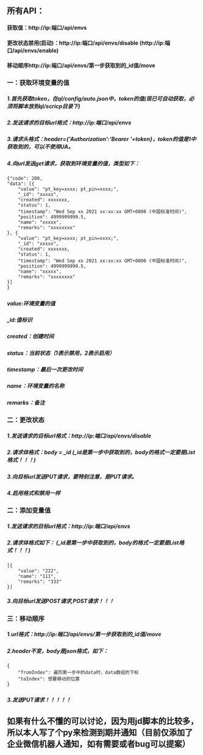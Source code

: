 ## 所有API：
#### 获取值：http://ip:端口/api/envs
#### 更改状态禁用(启动)：http://ip:端口/api/envs/disable   (http://ip:端口/api/envs/enable)
#### 移动顺序http://ip:端口/api/envs/第一步获取到的_id值/move


### 一：获取环境变量的值
##### 1.首先获取token，在ql/config/auto.json中，token的值(现已可自动获取，必须将脚本放到ql/scricp目录下)
##### 2.发送请求的目标url格式：http://ip:端口/api/envs
##### 3.请求头格式：header={'Authorization':'Bearer '+token}，token的值是1中获取到的，可以不使用UA。
##### 4.向url发送get请求，获取到环境变量的值，类型如下：
##### 
	{"code": 200,
	"data": [{
		"value": "pt_key=xxxx; pt_pin=xxxx;",
		"_id": "xxxxx",
		"created": xxxxxxx,
		"status": 1,
		"timestamp": "Wed Sep xx 2021 xx:xx:xx GMT+0800 (中国标准时间)",
		"position": 4999999999.5,
		"name": "xxxxx",
		"remarks": "xxxxxxxx"
	}, {
		"value": "pt_key=xxxx; pt_pin=xxxx;",
		"_id": "xxxxx",
		"created": xxxxxxx,
		"status": 1,
		"timestamp": "Wed Sep xx 2021 xx:xx:xx GMT+0800 (中国标准时间)",
		"position": 4999999999.5,
		"name": "xxxxx",
		"remarks": "xxxxxxxx"
	}]
	}
  ##### 
 
#####   value:环境变量的值
#####   _id:值标识
#####   created：创建时间
#####   status：当前状态（1表示禁用，2表示启用）
#####   timestamp：最后一次更改时间
#####   name：环境变量的名称
#####   remarks：备注


### 二：更改状态
##### 1.发送请求的目标url格式：http://ip:端口/api/envs/disable
##### 2.请求体格式：body = _id   (_id是第一步中获取到的，body的格式一定要是List格式！！！)
##### 3.向目标url发送PUT请求，要特别注意，是PUT请求。
##### 4.启用格式和禁用一样


### 二：添加变量值
##### 1.发送请求的目标url格式：http://ip:端口/api/envs
##### 2.请求体格式如下：   (_id是第一步中获取到的，body的格式一定要是List格式！！！)
#### 
	[{
	    "value": "222",
	    "name": "111",
	    "remarks": "333"
	}]
 ####
##### 3.向目标url发送POST请求,POST请求！！！

### 三：移动顺序
##### 1.url格式：http://ip:端口/api/envs/第一步获取到的_id值/move
##### 2.header不变，body是json格式，如下：
##### 
	{
	    "fromIndex": 遍历第一步中的data时，data数组的下标
	    "toIndex": 想要移动的位置
	}
 #####
##### 3.发送PUT请求！！！！！

## 如果有什么不懂的可以讨论，因为用jd脚本的比较多，所以本人写了个py来检测到期并通知（目前仅添加了企业微信机器人通知，如有需要或者bug可以提案）
